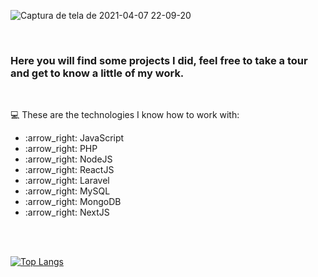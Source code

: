 

![Captura de tela de 2021-04-07 22-09-20](https://user-images.githubusercontent.com/42784533/113953332-f6e24780-97ed-11eb-9c18-f430b3c2da9a.png)

<br>

<h3>Here you will find some projects I did, feel free to take a tour and get to know a little of my work.</h3>

<br>
<p>💻 These are the technologies I know how to work with:</p>

<ul>
  <li>:arrow_right: JavaScript</li>
  <li>:arrow_right: PHP</li>
  <li>:arrow_right: NodeJS</li>
  <li>:arrow_right: ReactJS</li>
  <li>:arrow_right: Laravel</li>
  <li>:arrow_right: MySQL</li>
  <li>:arrow_right: MongoDB</li>
  <li>:arrow_right: NextJS</li>
</ul>

<br><br>

[![Top Langs](https://github-readme-stats.vercel.app/api/top-langs/?username=RafaelVtor&layout=compact)](https://github.com/anuraghazra/github-readme-stats)


